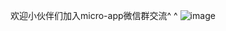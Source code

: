 
欢迎小伙伴们加入micro-app微信群交流^ ^
![image](https://github.com/user-attachments/assets/d512e316-0373-4f54-9747-e8d045a8e046)























